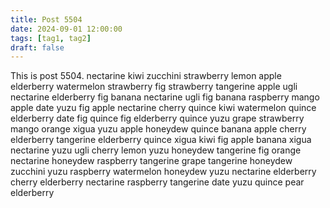 ```yaml
---
title: Post 5504
date: 2024-09-01 12:00:00
tags: [tag1, tag2]
draft: false
---
```

This is post 5504.
nectarine
kiwi
zucchini
strawberry
lemon
apple
elderberry
watermelon
strawberry
fig
strawberry
tangerine
apple
ugli
nectarine
elderberry
fig
banana
nectarine
ugli
fig
banana
raspberry
mango
apple
date
yuzu
fig
apple
nectarine
cherry
quince
kiwi
watermelon
quince
elderberry
date
fig
quince
fig
elderberry
quince
yuzu
grape
strawberry
mango
orange
xigua
yuzu
apple
honeydew
quince
banana
apple
cherry
elderberry
tangerine
elderberry
quince
xigua
kiwi
fig
apple
banana
xigua
nectarine
yuzu
ugli
cherry
lemon
yuzu
honeydew
tangerine
fig
orange
nectarine
honeydew
raspberry
tangerine
grape
tangerine
honeydew
zucchini
yuzu
raspberry
watermelon
honeydew
yuzu
nectarine
elderberry
cherry
elderberry
nectarine
raspberry
tangerine
date
yuzu
quince
pear
elderberry
